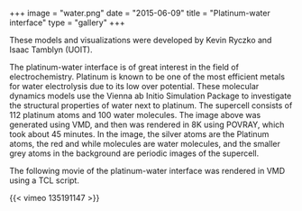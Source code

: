 +++
image = "water.png"
date = "2015-06-09"
title = "Platinum-water interface"
type = "gallery"
+++

<!-- https://www.computecanada.ca/visualization/platinum-water-interface -->

These models and visualizations were developed by Kevin Ryczko and Isaac Tamblyn (UOIT).

The platinum-water interface is of great interest in the field of electrochemistry. Platinum is known to be one of the
most efficient metals for water electrolysis due to its low over potential. These molecular dynamics models use the
Vienna ab Initio Simulation Package to investigate the structural properties of water next to platinum. The supercell
consists of 112 platinum atoms and 100 water molecules. The image above was generated using VMD, and then was rendered
in 8K using POVRAY, which took about 45 minutes. In the image, the silver atoms are the Platinum atoms, the red and
while molecules are water molecules, and the smaller grey atoms in the background are periodic images of the supercell.

The following movie of the platinum-water interface was rendered in VMD using a TCL script.

{{< vimeo 135191147 >}}
&nbsp;
